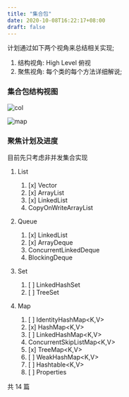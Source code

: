 ```yaml
---
title: "集合包"
date: 2020-10-08T16:22:17+08:00
draft: false
---
```


计划通过如下两个视角来总结相关实现;
1. 结构视角: High Level 俯视
2. 聚焦视角: 每个类的每个方法详细解说;


### 集合包结构视图

![col](http://assets.processon.com/chart_image/5f7ed00df346fb06e1c4ce4d.png)

![map](http://assets.processon.com/chart_image/5f7ed13e5653bb06efef57ae.png)

### 聚焦计划及进度

目前先只考虑非并发集合实现

1. List  
   1. [x] Vector<E>
   2. [x] ArrayList<E>
   3. [x] LinkedList<E>
   4. CopyOnWriteArrayList<E>
2. Queue
   1. [x] LinkedList<E>
   2. [x] ArrayDeque<E>
   3. ConcurrentLinkedDeque<E>
   4. BlockingDeque<E>
3. Set
   1. [ ] LinkedHashSet<E>
   2. [ ] TreeSet<E>

4. Map
    1. [ ] IdentityHashMap<K,V>
    2. [x] HashMap<K,V> 
    3. [ ] LinkedHashMap<K,V>
    4. ConcurrentSkipListMap<K,V>
    5. [x] TreeMap<K,V>
    6. [ ] WeakHashMap<K,V>
    7. [ ] Hashtable<K,V>
    8. [ ] Properties

共 14 篇

